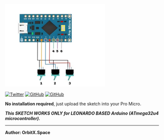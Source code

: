 ![Pro Micro Joystick](SchematicOG.jpg)

<a href='https://twitter.com/OrbitX_Space?t=jEPMn_Dx5wny0qKDew298Q&s=08' target="_blank"><img alt='Twitter' src='https://img.shields.io/badge/OrbitX.Space-100000?style=flat&logo=Twitter&logoColor=white&labelColor=08a4f6&color=2f3136'/></a>
<a href='' target="_blank"><img alt='GitHub' src='https://img.shields.io/badge/GitHub-Passing-100000?style=flat&logo=GitHub&logoColor=white&labelColor=2b3838&color=2aae48'/></a>
<a href='' target="_blank"><img alt='GitHub' src='https://img.shields.io/badge/License-MIT-100000?style=flat&logo=GitHub&logoColor=white&labelColor=2b3838&color=c7ba00'/></a>

**No installation required**, just upload the sketch into your Pro Micro.

***This SKETCH WORKS ONLY for LEONARDO BASED Arduino (ATmega32u4 microcontroller).***

***

**Author: OrbitX.Space**
